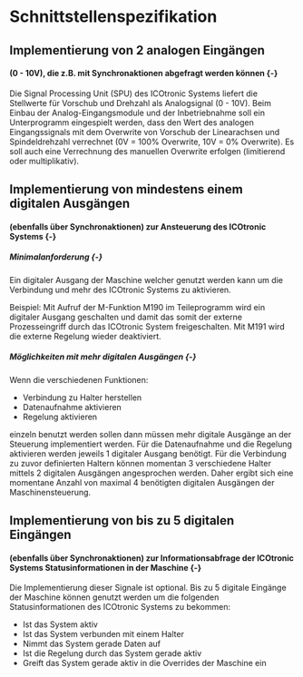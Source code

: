 # Schnittstellenspezifikation

## Implementierung von 2 analogen Eingängen
#### (0 - 10V), die z.B. mit Synchronaktionen abgefragt werden können {-} 		

Die Signal Processing Unit (SPU) des ICOtronic Systems liefert die Stellwerte für Vorschub und Drehzahl als Analogsignal (0 - 10V). Beim Einbau der Analog-Eingangsmodule und der Inbetriebnahme soll ein Unterprogramm eingespielt werden, dass den Wert des analogen Eingangssignals mit dem Overwrite von Vorschub der Linearachsen und Spindeldrehzahl verrechnet (0V = 100% Overwrite, 10V = 0% Overwrite). Es soll auch eine Verrechnung des manuellen Overwrite erfolgen (limitierend oder multiplikativ).

## Implementierung von mindestens einem digitalen Ausgängen
#### (ebenfalls über Synchronaktionen) zur Ansteuerung des ICOtronic Systems {-} 		

##### Minimalanforderung {-}

Ein digitaler Ausgang der Maschine welcher genutzt werden kann um die Verbindung und mehr des ICOtronic Systems zu aktivieren.

Beispiel:
Mit Aufruf der M-Funktion M190 im Teileprogramm wird ein digitaler Ausgang geschalten und damit das somit der externe Prozesseingriff durch das ICOtronic System freigeschalten. Mit M191 wird die externe Regelung wieder deaktiviert.

##### Möglichkeiten mit mehr digitalen Ausgängen {-}

Wenn die verschiedenen Funktionen:

- Verbindung zu Halter herstellen
- Datenaufnahme aktivieren
- Regelung aktivieren

einzeln benutzt werden sollen dann müssen mehr digitale Ausgänge an der Steuerung implementiert werden.
Für die Datenaufnahme und die Regelung aktivieren werden jeweils 1 digitaler Ausgang benötigt. Für die Verbindung zu zuvor definierten Haltern können momentan 3 verschiedene Halter mittels 2 digitalen Ausgängen angesprochen werden. Daher ergibt sich eine momentane Anzahl von maximal 4 benötigten digitalen Ausgängen der Maschinensteuerung.

## Implementierung von bis zu 5 digitalen Eingängen
#### (ebenfalls über Synchronaktionen) zur Informationsabfrage der ICOtronic Systems Statusinformationen in der Maschine {-}

Die Implementierung dieser Signale ist optional. Bis zu 5 digitale Eingänge der Maschine können genutzt werden um die folgenden Statusinformationen des ICOtronic Systems zu bekommen:

- Ist das System aktiv
- Ist das System verbunden mit einem Halter
- Nimmt das System gerade Daten auf
- Ist die Regelung durch das System gerade aktiv
- Greift das System gerade aktiv in die Overrides der Maschine ein


